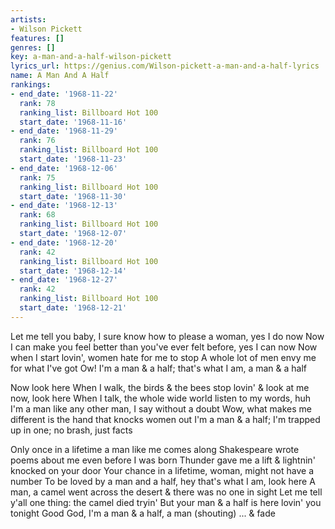 ```yaml
---
artists:
- Wilson Pickett
features: []
genres: []
key: a-man-and-a-half-wilson-pickett
lyrics_url: https://genius.com/Wilson-pickett-a-man-and-a-half-lyrics
name: A Man And A Half
rankings:
- end_date: '1968-11-22'
  rank: 78
  ranking_list: Billboard Hot 100
  start_date: '1968-11-16'
- end_date: '1968-11-29'
  rank: 76
  ranking_list: Billboard Hot 100
  start_date: '1968-11-23'
- end_date: '1968-12-06'
  rank: 75
  ranking_list: Billboard Hot 100
  start_date: '1968-11-30'
- end_date: '1968-12-13'
  rank: 68
  ranking_list: Billboard Hot 100
  start_date: '1968-12-07'
- end_date: '1968-12-20'
  rank: 42
  ranking_list: Billboard Hot 100
  start_date: '1968-12-14'
- end_date: '1968-12-27'
  rank: 42
  ranking_list: Billboard Hot 100
  start_date: '1968-12-21'
---
```

Let me tell you baby, I sure know how to please a woman, yes I do now
Now I can make you feel better than you've ever felt before, yes I can now
Now when I start lovin', women hate for me to stop
A whole lot of men envy me for what I've got
Ow! I'm a man & a half; that's what I am, a man & a half

Now look here
When I walk, the birds & the bees stop lovin' & look at me now, look here
When I talk, the whole wide world listen to my words, huh
I'm a man like any other man, I say without a doubt
Wow, what makes me different is the hand that knocks women out
I'm a man & a half; I'm trapped up in one; no brash, just facts

Only once in a lifetime a man like me comes along
Shakespeare wrote poems about me even before I was born
Thunder gave me a lift & lightnin' knocked on your door
Your chance in a lifetime, woman, might not have a number
To be loved by a man and a half, hey that's what I am, look here
A man, a camel went across the desert & there was no one in sight
Let me tell y'all one thing: the camel died tryin'
But your man & a half is here lovin' you tonight
Good God, I'm a man & a half, a man (shouting)
... & fade
